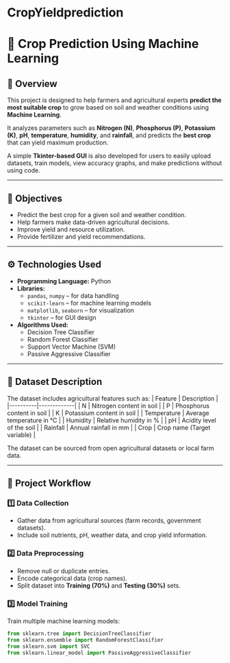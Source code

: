 # CropYieldprediction
# 🌾 Crop Prediction Using Machine Learning

## 📖 Overview
This project is designed to help farmers and agricultural experts **predict the most suitable crop** to grow based on soil and weather conditions using **Machine Learning**.

It analyzes parameters such as **Nitrogen (N)**, **Phosphorus (P)**, **Potassium (K)**, **pH**, **temperature**, **humidity**, and **rainfall**, and predicts the **best crop** that can yield maximum production.

A simple **Tkinter-based GUI** is also developed for users to easily upload datasets, train models, view accuracy graphs, and make predictions without using code.

---

## 🎯 Objectives
- Predict the best crop for a given soil and weather condition.
- Help farmers make data-driven agricultural decisions.
- Improve yield and resource utilization.
- Provide fertilizer and yield recommendations.

---

## ⚙️ Technologies Used
- **Programming Language:** Python  
- **Libraries:** 
  - `pandas`, `numpy` – for data handling  
  - `scikit-learn` – for machine learning models  
  - `matplotlib`, `seaborn` – for visualization  
  - `tkinter` – for GUI design
- **Algorithms Used:**
  - Decision Tree Classifier  
  - Random Forest Classifier  
  - Support Vector Machine (SVM)  
  - Passive Aggressive Classifier

---

## 🧩 Dataset Description
The dataset includes agricultural features such as:
| Feature | Description |
|----------|-------------|
| N | Nitrogen content in soil |
| P | Phosphorus content in soil |
| K | Potassium content in soil |
| Temperature | Average temperature in °C |
| Humidity | Relative humidity in % |
| pH | Acidity level of the soil |
| Rainfall | Annual rainfall in mm |
| Crop | Crop name (Target variable) |

The dataset can be sourced from open agricultural datasets or local farm data.

---

## 🚀 Project Workflow

### 1️⃣ Data Collection
- Gather data from agricultural sources (farm records, government datasets).
- Include soil nutrients, pH, weather data, and crop yield information.

### 2️⃣ Data Preprocessing
- Remove null or duplicate entries.  
- Encode categorical data (crop names).  
- Split dataset into **Training (70%)** and **Testing (30%)** sets.

### 3️⃣ Model Training
Train multiple machine learning models:
```python
from sklearn.tree import DecisionTreeClassifier
from sklearn.ensemble import RandomForestClassifier
from sklearn.svm import SVC
from sklearn.linear_model import PassiveAggressiveClassifier
